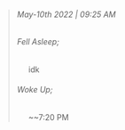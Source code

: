 >###### May-10th 2022 | 09:25 AM
>###### Fell Asleep;
> $\quad$ idk
>###### Woke Up;
> $\quad$ ~~7:20 PM
> <br>
